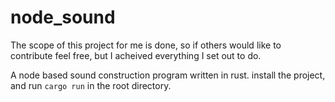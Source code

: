 # node_sound

The scope of this project for me is done, so if others would like to contribute feel free, but I acheived everything I set out to do.

A node based sound construction program written in rust. install the project, and run `cargo run` in the root directory.
